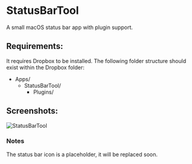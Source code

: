 # StatusBarTool
A small macOS status bar app with plugin support.

## Requirements:
It requires Dropbox to be installed.
The following folder structure should exist within the Dropbox folder:
- Apps/
  - StatusBarTool/
    - Plugins/

## Screenshots:
![StatusBarTool](https://github.com/maxfish/StatusBarTool/raw/master/screenshots/1.png)

### Notes
The status bar icon is a placeholder, it will be replaced soon.
